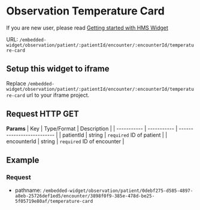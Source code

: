 # Observation Temperature Card

If you are new user, please read [Getting started with HMS Widget](/embedded-widget?widget=get-started)


URL: `/embedded-widget/observation/patient/:patientId/encounter/:encounterId/temperature-card`

## Setup this widget to iframe
Replace `/embedded-widget/observation/patient/:patientId/encounter/:encounterId/temperature-card` url to your iframe project.

## Request HTTP GET
**Params**
| Key         | Type/Format | Description                |
| ----------- | ----------- | -------------------------- |
| patientId   | string      | `required` ID of patient   |
| encounterId | string      | `required` ID of encounter |

## Example

### Request
 - pathname: `/embedded-widget/observation/patient/0debf275-d585-4897-a8eb-25726def1ed5/encounter/3898f0f9-385e-478d-be25-5f05719e80af/temperature-card` 

